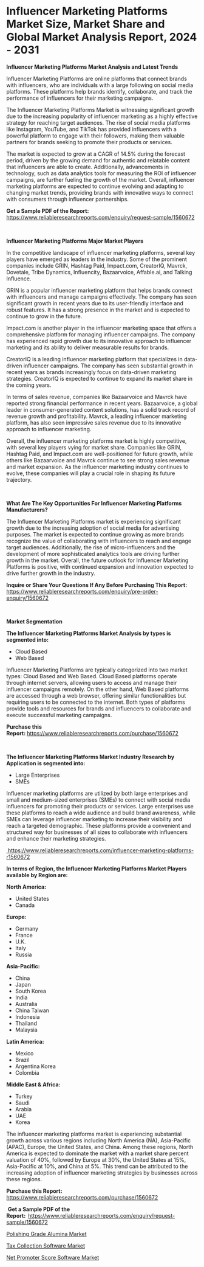 <p><h1>Influencer Marketing Platforms Market Size, Market Share and Global Market Analysis Report, 2024 - 2031</h1></p><p><strong>Influencer Marketing Platforms Market Analysis and Latest Trends</strong></p>
<p><p>Influencer Marketing Platforms are online platforms that connect brands with influencers, who are individuals with a large following on social media platforms. These platforms help brands identify, collaborate, and track the performance of influencers for their marketing campaigns. </p><p>The Influencer Marketing Platforms Market is witnessing significant growth due to the increasing popularity of influencer marketing as a highly effective strategy for reaching target audiences. The rise of social media platforms like Instagram, YouTube, and TikTok has provided influencers with a powerful platform to engage with their followers, making them valuable partners for brands seeking to promote their products or services.</p><p>The market is expected to grow at a CAGR of 14.5% during the forecast period, driven by the growing demand for authentic and relatable content that influencers are able to create. Additionally, advancements in technology, such as data analytics tools for measuring the ROI of influencer campaigns, are further fueling the growth of the market. Overall, influencer marketing platforms are expected to continue evolving and adapting to changing market trends, providing brands with innovative ways to connect with consumers through influencer partnerships.</p></p>
<p><strong>Get a Sample PDF of the Report:&nbsp;</strong> <a href="https://www.reliableresearchreports.com/enquiry/request-sample/1560672">https://www.reliableresearchreports.com/enquiry/request-sample/1560672</a></p>
<p>&nbsp;</p>
<p><strong>Influencer Marketing Platforms Major Market Players</strong></p>
<p><p>In the competitive landscape of influencer marketing platforms, several key players have emerged as leaders in the industry. Some of the prominent companies include GRIN, Hashtag Paid, Impact.com, CreatorIQ, Mavrck, Dovetale, Tribe Dynamics, Influencity, Bazaarvoice, Affable.ai, and Talking Influence.</p><p>GRIN is a popular influencer marketing platform that helps brands connect with influencers and manage campaigns effectively. The company has seen significant growth in recent years due to its user-friendly interface and robust features. It has a strong presence in the market and is expected to continue to grow in the future.</p><p>Impact.com is another player in the influencer marketing space that offers a comprehensive platform for managing influencer campaigns. The company has experienced rapid growth due to its innovative approach to influencer marketing and its ability to deliver measurable results for brands.</p><p>CreatorIQ is a leading influencer marketing platform that specializes in data-driven influencer campaigns. The company has seen substantial growth in recent years as brands increasingly focus on data-driven marketing strategies. CreatorIQ is expected to continue to expand its market share in the coming years.</p><p>In terms of sales revenue, companies like Bazaarvoice and Mavrck have reported strong financial performance in recent years. Bazaarvoice, a global leader in consumer-generated content solutions, has a solid track record of revenue growth and profitability. Mavrck, a leading influencer marketing platform, has also seen impressive sales revenue due to its innovative approach to influencer marketing.</p><p>Overall, the influencer marketing platforms market is highly competitive, with several key players vying for market share. Companies like GRIN, Hashtag Paid, and Impact.com are well-positioned for future growth, while others like Bazaarvoice and Mavrck continue to see strong sales revenue and market expansion. As the influencer marketing industry continues to evolve, these companies will play a crucial role in shaping its future trajectory.</p></p>
<p>&nbsp;</p>
<p><strong>What Are The Key Opportunities For Influencer Marketing Platforms Manufacturers?</strong></p>
<p><p>The Influencer Marketing Platforms market is experiencing significant growth due to the increasing adoption of social media for advertising purposes. The market is expected to continue growing as more brands recognize the value of collaborating with influencers to reach and engage target audiences. Additionally, the rise of micro-influencers and the development of more sophisticated analytics tools are driving further growth in the market. Overall, the future outlook for Influencer Marketing Platforms is positive, with continued expansion and innovation expected to drive further growth in the industry.</p></p>
<p><strong>Inquire or Share Your Questions If Any Before Purchasing This Report:</strong> <a href="https://www.reliableresearchreports.com/enquiry/pre-order-enquiry/1560672">https://www.reliableresearchreports.com/enquiry/pre-order-enquiry/1560672</a></p>
<p>&nbsp;</p>
<p><strong>Market Segmentation</strong></p>
<p><strong>The Influencer Marketing Platforms Market Analysis by types is segmented into:</strong></p>
<p><ul><li>Cloud Based</li><li>Web Based</li></ul></p>
<p><p>Influencer Marketing Platforms are typically categorized into two market types: Cloud Based and Web Based. Cloud Based platforms operate through internet servers, allowing users to access and manage their influencer campaigns remotely. On the other hand, Web Based platforms are accessed through a web browser, offering similar functionalities but requiring users to be connected to the internet. Both types of platforms provide tools and resources for brands and influencers to collaborate and execute successful marketing campaigns.</p></p>
<p><strong>Purchase this Report:&nbsp;</strong><a href="https://www.reliableresearchreports.com/purchase/1560672">https://www.reliableresearchreports.com/purchase/1560672</a></p>
<p>&nbsp;</p>
<p><strong>The Influencer Marketing Platforms Market Industry Research by Application is segmented into:</strong></p>
<p><ul><li>Large Enterprises</li><li>SMEs</li></ul></p>
<p><p>Influencer marketing platforms are utilized by both large enterprises and small and medium-sized enterprises (SMEs) to connect with social media influencers for promoting their products or services. Large enterprises use these platforms to reach a wide audience and build brand awareness, while SMEs can leverage influencer marketing to increase their visibility and reach a targeted demographic. These platforms provide a convenient and structured way for businesses of all sizes to collaborate with influencers and enhance their marketing strategies.</p></p>
<p><a href="https://www.reliableresearchreports.com/influencer-marketing-platforms-r1560672">&nbsp;https://www.reliableresearchreports.com/influencer-marketing-platforms-r1560672</a></p>
<p><strong>In terms of Region, the Influencer Marketing Platforms Market Players available by Region are:</strong></p>
<p>
    <p> <strong> North America: </strong>
        <ul>
            <li>United States</li>
            <li>Canada</li>
        </ul>
        </p> 
    <p> <strong> Europe: </strong>
        <ul>
            <li>Germany</li>
            <li>France</li>
            <li>U.K.</li>
            <li>Italy</li>
            <li>Russia</li>
        </ul>
        </p> 
    <p> <strong> Asia-Pacific: </strong>
        <ul>
            <li>China</li>
            <li>Japan</li>
            <li>South Korea</li>
            <li>India</li>
            <li>Australia</li>
            <li>China Taiwan</li>
            <li>Indonesia</li>
            <li>Thailand</li>
            <li>Malaysia</li>
        </ul>
        </p> 
    <p> <strong> Latin America: </strong>
        <ul>
            <li>Mexico</li>
            <li>Brazil</li>
            <li>Argentina Korea</li>
            <li>Colombia</li>
        </ul>
        </p> 
    <p> <strong> Middle East & Africa: </strong>
        <ul>
            <li>Turkey</li>
            <li>Saudi</li>
            <li>Arabia</li>
            <li>UAE</li>
            <li>Korea</li>
        </ul>
    </p>
    </p>
<p><p>The influencer marketing platforms market is experiencing substantial growth across various regions including North America (NA), Asia-Pacific (APAC), Europe, the United States, and China. Among these regions, North America is expected to dominate the market with a market share percent valuation of 40%, followed by Europe at 30%, the United States at 15%, Asia-Pacific at 10%, and China at 5%. This trend can be attributed to the increasing adoption of influencer marketing strategies by businesses across these regions.</p></p>
<p><strong>Purchase this Report: </strong><a href="https://www.reliableresearchreports.com/purchase/1560672">https://www.reliableresearchreports.com/purchase/1560672</a></p>
<p>&nbsp;<strong>Get a Sample PDF of the Report:&nbsp;&nbsp;</strong><a href="https://www.reliableresearchreports.com/enquiry/request-sample/1560672">https://www.reliableresearchreports.com/enquiry/request-sample/1560672</a></p>
<p><strong></strong></p>
<p><p><a href="https://issuu.com/reportprime-2/docs/polishing-grade-alumina-market-size-2030.pptx">Polishing Grade Alumina Market</a></p><p><a href="https://github.com/jaidynmorantestelletmjzya/Market-Research-Report-List-2/blob/main/tax-collection-software-market.md">Tax Collection Software Market</a></p><p><a href="https://github.com/juniordelafrance/Market-Research-Report-List-3/blob/main/net-promoter-score-software-market.md">Net Promoter Score Software Market</a></p></p>